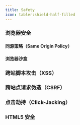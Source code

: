 ```yaml
---
title: Safety
icon: tabler:shield-half-filled
---
```


### 浏览器安全

#### 同源策略（Same Origin Policy）

#### 浏览器沙盒

### 跨站脚本攻击（XSS）

### 跨站点请求伪造（CSRF）

### 点击劫持（Click-Jacking）

### HTML5 安全
